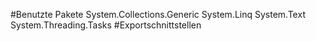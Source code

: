 #Benutzte Pakete
System.Collections.Generic
System.Linq
System.Text
System.Threading.Tasks
#Exportschnittstellen

